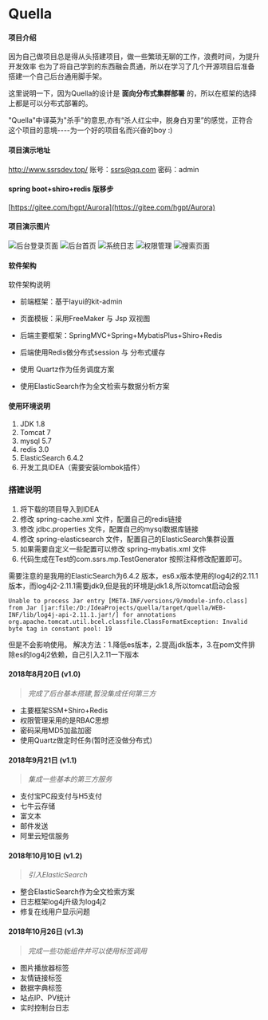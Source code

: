 # Quella

#### 项目介绍

因为自己做项目总是得从头搭建项目，做一些繁琐无聊的工作，浪费时间，为提升开发效率
也为了将自己学到的东西融会贯通，所以在学习了几个开源项目后准备搭建一个自己后台通用脚手架。

这里说明一下，因为Quella的设计是 **面向分布式集群部署** 的，所以在框架的选择上都是可以分布式部署的。


"Quella"中译英为"杀手"的意思,亦有“杀人红尘中，脱身白刃里”的感觉，正符合这个项目的意境----为一个好的项目名而兴奋的boy  :)

#### 项目演示地址
http://www.ssrsdev.top/
账号：ssrs@qq.com
密码：admin

#### spring boot+shiro+redis 版移步
[https://gitee.com/hgpt/Aurora](https://gitee.com/hgpt/Aurora)

#### 项目演示图片
![后台登录页面](https://images.gitee.com/uploads/images/2018/0924/154933_7976bedb_1783183.png "微信截图_20180924154342.png")
![后台首页](https://images.gitee.com/uploads/images/2018/0924/155004_fa46045f_1783183.png "微信截图_20180924154221.png")
![系统日志](https://images.gitee.com/uploads/images/2018/0924/155023_4a36b7f7_1783183.png "微信截图_20180924154327.png")
![权限管理](https://images.gitee.com/uploads/images/2018/0924/155049_c094a3ed_1783183.png "微信截图_20180924154309.png")
![搜索页面](https://images.gitee.com/uploads/images/2018/1010/162312_a8ed3ad3_1783183.png "TIM截图20181010160537.png")
#### 软件架构
软件架构说明

- 前端框架：基于layui的kit-admin

- 页面模板：采用FreeMaker 与 Jsp 双视图

- 后端主要框架：SpringMVC+Spring+MybatisPlus+Shiro+Redis 

- 后端使用Redis做分布式session 与 分布式缓存

- 使用 Quartz作为任务调度方案

- 使用ElasticSearch作为全文检索与数据分析方案

#### 使用环境说明

1. JDK 1.8
2. Tomcat 7
3. mysql 5.7
4. redis 3.0
5. ElasticSearch 6.4.2 
6. 开发工具IDEA（需要安装lombok插件）

### 搭建说明

1. 将下载的项目导入到IDEA 
2. 修改 spring-cache.xml 文件，配置自己的redis链接
3. 修改 jdbc.properties 文件，配置自己的mysql数据库链接
4. 修改 spring-elasticsearch 文件，配置自己的ElasticSearch集群设置
5. 如果需要自定义一些配置可以修改 spring-mybatis.xml 文件
6. 代码生成在Test的com.ssrs.mp.TestGenerator 按照注释修改配置即可。

需要注意的是我用的ElasticSearch为6.4.2 版本，es6.x版本使用的log4j2的2.11.1版本，而log4j2-2.11.1需要jdk9,但是我的环境是jdk1.8,所以tomcat启动会报

```
Unable to process Jar entry [META-INF/versions/9/module-info.class] from Jar [jar:file:/D:/IdeaProjects/quella/target/quella/WEB-INF/lib/log4j-api-2.11.1.jar!/] for annotations
org.apache.tomcat.util.bcel.classfile.ClassFormatException: Invalid byte tag in constant pool: 19

```
但是不会影响使用。
解决方法：1.降低es版本，2.提高jdk版本，3.在pom文件排除es的log4j2依赖，自己引入2.11一下版本

#### 2018年8月20日 (v1.0)

> *完成了后台基本搭建,暂没集成任何第三方*

- 主要框架SSM+Shiro+Redis 
- 权限管理采用的是RBAC思想
- 密码采用MD5加盐加密
- 使用Quartz做定时任务(暂时还没做分布式)
 

#### 2018年9月21日 (v1.1)

> *集成一些基本的第三方服务*

- 支付宝PC段支付与H5支付 
- 七牛云存储
- 富文本
- 邮件发送
- 阿里云短信服务

#### 2018年10月10日 (v1.2)

> *引入ElasticSearch*

- 整合ElasticSearch作为全文检索方案 
- 日志框架log4j升级为log4j2
- 修复在线用户显示问题

#### 2018年10月26日 (v1.3)

> *完成一些功能组件并可以使用标签调用*

- 图片播放器标签 
- 友情链接标签
- 数据字典标签
- 站点IP、PV统计
- 实时控制台日志

